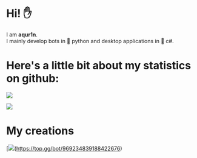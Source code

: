 # Hi! ✋
I am **aqur1n**.                           
I mainly develop bots in 🐍 python and desktop applications in 💠 c#.

# Here's a little bit about my statistics on github:
![](https://github-readme-stats.vercel.app/api?username=aqur1n&show_icons=true&theme=tokyonight)

![](https://github-readme-stats.vercel.app/api/top-langs/?username=aqur1n&layout=compact&theme=tokyonight)

# My creations
[![](https://top.gg/api/widget/969234839188422676.svg)(https://top.gg/bot/969234839188422676)
